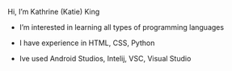 Hi, I’m Kathrine (Katie) King 

- I’m interested in learning all types of programming languages

- I have experience in HTML, CSS, Python

- Ive used Android Studios, Intelij, VSC, Visual Studio

<!---
DarkRose2021/DarkRose2021 is a ✨ special ✨ repository because its `README.md` (this file) appears on your GitHub profile.
You can click the Preview link to take a look at your changes.
--->
